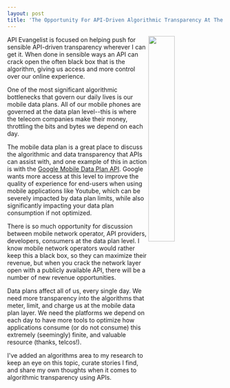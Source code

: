 ```yaml
---
layout: post
title: 'The Opportunity For API-Driven Algorithmic Transparency At The Mobile Data Plan Level'
---
```

<p><img src="https://s3.amazonaws.com/kinlane-productions/bw-icons/bw-algorithmic-transparency.png" alt="" width="35%" align="right" /></p>
<p>API Evangelist is focused on helping push for sensible API-driven transparency wherever I can get it. When done in sensible ways an API can crack open the often black box&nbsp;that is the algorithm,&nbsp;giving us access and more control over our online experience.</p>
<p>One of the most significant algorithmic bottlenecks that govern our daily lives is our mobile data plans. All of our mobile phones are governed at the data plan level--this is where the telecom companies make their money, throttling the bits and bytes we depend on each day.&nbsp;</p>
<p>The mobile data plan is a great place to discuss the algorithmic and data transparency that APIs can assist with, and one example of this in action is with the <a href="http://youtube-eng.blogspot.com/2016/04/announcing-mobile-data-plan-api.html">Google Mobile Data Plan API</a>. Google wants more access at this level to improve the quality of experience for end-users when using mobile applications like Youtube, which can be severely impacted by data plan limits, while also significantly impacting your data plan consumption if not optimized.</p>
<p>There is so much opportunity for discussion between mobile network operator, API providers, developers, consumers at the data plan level. I know mobile network operators would rather keep this a black box, so they can maximize their revenue, but when you crack the network layer open with a publicly available API, there will be a number of new revenue opportunities.</p>
<p>Data plans affect all of us, every single day. We need more transparency into the algorithms that meter, limit, and charge us at the mobile data plan layer. We need the platforms we depend on each day to have more tools to optimize how applications consume (or do not consume) this extremely (seemingly) finite, and valuable resource (thanks, telcos!).&nbsp;</p>
<p>I've added an algorithms area to my research to keep an eye on this topic, curate stories I find, and share my own thoughts when it comes to algorithmic transparency using APIs.</p>
